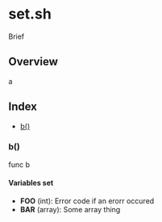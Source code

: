 # set.sh

Brief

## Overview

a

## Index

* [b()](#b)

### b()

func b

#### Variables set

* **FOO** (int): Error code if an erorr occured
* **BAR** (array): Some array thing
